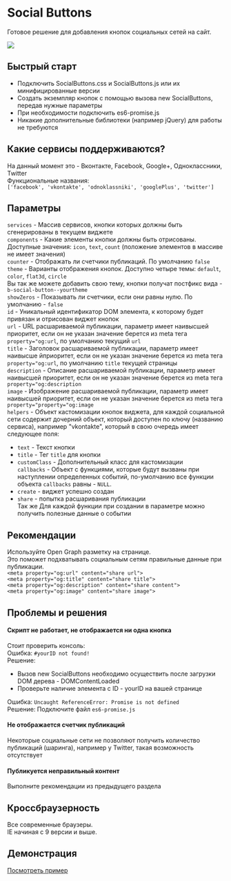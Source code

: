 # Social Buttons

Готовое решение для добавления кнопок социальных сетей на сайт.

[![](http://m-ulyanov.github.io/social-buttons/social-buttons-promo.png)](https://github.com/M-Ulyanov/SocialButtons)

## Быстрый старт
- Подключить SocialButtons.css и SocialButtons.js или их минифицированные версии
- Создать экземпляр кнопок с помощью вызова new SocialButtons, передав нужные параметры
- При необходимости подключить es6-promise.js
- Никакие дополнительные библиотеки (например jQuery) для работы не требуются

## Какие сервисы поддерживаются?
На данный момент это - Вконтакте, Facebook, Google+, Одноклассники, Twitter<br>
Функциональные названия:<br>
`['facebook', 'vkontakte', 'odnoklassniki', 'googlePlus', 'twitter']`

## Параметры
`services` - Массив сервисов, кнопки которых должны быть сгенерированы в текущем виджете<br>
`components` - Какие элементы кнопки должны быть отрисованы. <br>
Доступные значения: `icon`, `text`, `count` (положение элементов в массиве не имеет значения)<br>
`counter` - Отображать ли счетчики публикаций. По умолчанию `false`<br>
`theme` - Варианты отображения кнопок. Доступно четыре темы: `default`, `color`, `flat3d`, `circle`<br>
Вы так же можете добавить свою тему, кнопки получат постфикс вида - `b-social-button--yourtheme`<br>
`showZeros` - Показывать ли счетчики, если они равны нулю. По умолчанию - `false`<br>
`id` - Уникальный идентификатор DOM элемента, к которому будет привязан и отрисован виджет кнопок<br>
`url` - URL расшариваемой публикации, параметр имеет наивысшей приоритет, если он не указан значение берется из meta тега `property="og:url`, по умолчанию текущий `url`<br>
`title` - Заголовок расшариваемой публикации, параметр имеет наивысше йприоритет, если он не указан значение берется из meta тега `property="og:url`, по умолчанию `title` текущей страницы<br>
`description` - Описание расшариваемой публикации, параметр имеет наивысшей приоритет, если он не указан значение берется из meta тега `property="og:description`<br>
`image` - Изображение расшариваемой публикации, параметр имеет наивысшей приоритет, если он не указан значение берется из meta тега `property="property="og:image`<br>
`helpers` - Объект кастомизации кнопок виджета, для каждой социальной сети содержит дочерний объект, который доступен по ключу (названию сервиса), например "vkontakte", который в свою очередь имеет следующее поля:<br>
  - `text` - Текст кнопки
  - `title` - Тег `title` для кнопки
  - `customClass` - Дополнительный класс для кастомизации<br>
`callbacks` - Объект с функциями, которые будут вызваны при наступлении определенных событий, по-умолчанию все функции объекта `callbacks` равны - `NULL`.
  - `create` - виджет успешно создан<br>
  - `share` - попытка расшаривания публикации<br>
Так же Для каждой функции при создании в параметре можно получить полезные данные о событии<br>

## Рекомендации
Используйте Open Graph разметку на странице. <br>
Это поможет подхватывать социальным сетям правильные данные при публикации.<br>
`<meta property="og:url" content="share url">`<br>
`<meta property="og:title" content="share title">`<br>
`<meta property="og:description" content="share content">`<br>
`<meta property="og:image" content="share image">`

## Проблемы и решения
#### Скрипт не работает, не отображается ни одна кнопка
Стоит проверить консоль:<br>
Ошибка: `#yourID not found!`<br>
Решение: <br>
- Вызов new SocialButtons необходимо осуществить после загрузки DOM дерева - DOMContentLoaded<br>
- Проверьте наличие элемента c ID - yourID на вашей странице<br>

Ошибка: `Uncaught ReferenceError: Promise is not defined`<br>
Решение: Подключите файл `es6-promise.js`

#### Не отображается счетчик публикаций
Некоторые социальные сети не позволяют получить количество публикаций (шаринга), например у Twitter, такая возможность отсутствует<br>
#### Публикуется неправильный контент

Выполните рекомендации из предыдущего раздела

## Кроссбраузерность
Все современные браузеры.<br>
IE начиная с 9 версии и выше.

## Демонстрация
 <a href="https://m-ulyanov.github.io/social-buttons/">Посмотреть пример</a>
